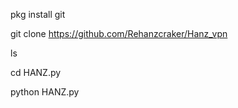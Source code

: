 pkg install git


git clone https://github.com/Rehanzcraker/Hanz_vpn


ls


cd HANZ.py


python HANZ.py


